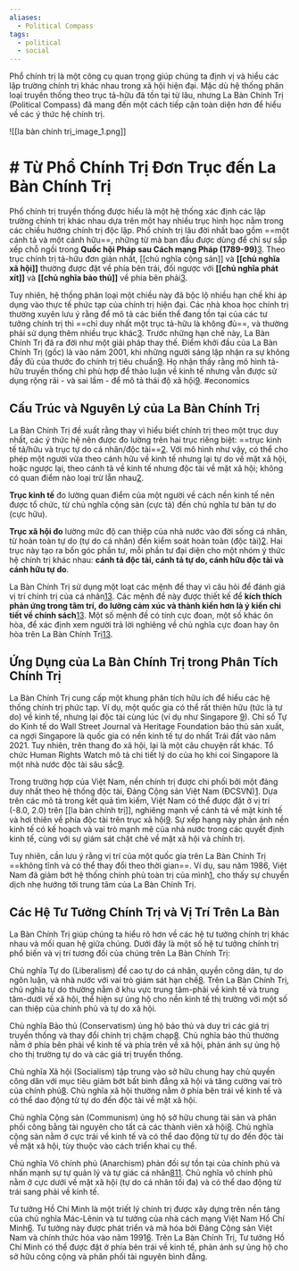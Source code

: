 ```yaml
---
aliases:
  - Political Compass
tags:
  - political
  - social
---
```

Phổ chính trị là một công cụ quan trọng giúp chúng ta định vị và hiểu các lập trường chính trị khác nhau trong xã hội hiện đại. Mặc dù hệ thống phân loại truyền thống theo trục tả-hữu đã tồn tại từ lâu, nhưng La Bàn Chính Trị (Political Compass) đã mang đến một cách tiếp cận toàn diện hơn để hiểu về các ý thức hệ chính trị.

![[la bàn chính trị_image_1.png]]

# # Từ Phổ Chính Trị Đơn Trục đến La Bàn Chính Trị

Phổ chính trị truyền thống được hiểu là một hệ thống xác định các lập trường chính trị khác nhau dựa trên một hay nhiều trục hình học nằm trong các chiều hướng chính trị độc lập. Phổ chính trị lâu đời nhất bao gồm ==một cánh tả và một cánh hữu==, những từ mà ban đầu được dùng để chỉ sự sắp xếp chỗ ngồi trong **Quốc hội Pháp sau Cách mạng Pháp (1789-99)**[3](https://vi.wikipedia.org/wiki/Ph%E1%BB%95_ch%C3%ADnh_tr%E1%BB%8B). Theo trục chính trị tả-hữu đơn giản nhất, [[chủ nghĩa cộng sản]] và **[[chủ nghĩa xã hội]]** thường được đặt về phía bên trái, đối ngược với **[[chủ nghĩa phát xít]]** và **[[chủ nghĩa bảo thủ]]** về phía bên phải[3](https://vi.wikipedia.org/wiki/Ph%E1%BB%95_ch%C3%ADnh_tr%E1%BB%8B). 

Tuy nhiên, hệ thống phân loại một chiều này đã bộc lộ nhiều hạn chế khi áp dụng vào thực tế phức tạp của chính trị hiện đại. Các nhà khoa học chính trị thường xuyên lưu ý rằng để mô tả các biến thể đang tồn tại của các tư tưởng chính trị thì ==chỉ duy nhất một trục tả-hữu là không đủ==, và thường phải sử dụng thêm nhiều trục khác[3](https://vi.wikipedia.org/wiki/Ph%E1%BB%95_ch%C3%ADnh_tr%E1%BB%8B). Trước những hạn chế này, La Bàn Chính Trị đã ra đời như một giải pháp thay thế. Điểm khởi đầu của La Bàn Chính Trị (gốc) là vào năm 2001, khi những người sáng lập nhận ra sự không đầy đủ của thước đo chính trị tiêu chuẩn[9](https://www.politicalcompass.org/analysis2?Bush=6.0%2C4.0&Castro=-5.0%2C3.0&China=-2.0%2C5.0&Chomsky=-8.0%2C-10.0&Friedman=5.0%2C-3.0&Hitler=3.0%2C9.0&Jefferson=2.0%2C-4.0&Johnson=10.0%2C-2.0&Lenin=-10.0%2C3.0&Luxemburg=-10.0%2C-2.0&Mandela=-6.0%2C-5.0&Mao=-10.0%2C5.0&Marxism=-10.0%2C-6.0&Mugabe=-5.0%2C6.0&Obama=3.0%2C2.0&Pakistan=-3.0%2C2.0&Paul=9.0%2C-4.0&Pinochet=10.0%2C10.0&Proudhon=0.0%2C-10.0&Reagan=8.0%2C7.0&Rothbard=9.0%2C-9.0&Rucker=-4.0%2C-10.0&Russia=1.0%2C4.0&Sanders=-5.0%2C0.0&Saudi=3.0%2C7.0&Stalin=-8.0%2C9.0&Stein=-3.0%2C-2.0&Trotsky=-10.0%2C0.0&Trump=6.0%2C6.0&Vietnam=-8.0%2C2.0&ec=1&name=Washington&soc=-2). Họ nhận thấy rằng mô hình tả-hữu truyền thống chỉ phù hợp để thảo luận về kinh tế nhưng vẫn được sử dụng rộng rãi - và sai lầm - để mô tả thái độ xã hội[9](https://www.politicalcompass.org/analysis2?Bush=6.0%2C4.0&Castro=-5.0%2C3.0&China=-2.0%2C5.0&Chomsky=-8.0%2C-10.0&Friedman=5.0%2C-3.0&Hitler=3.0%2C9.0&Jefferson=2.0%2C-4.0&Johnson=10.0%2C-2.0&Lenin=-10.0%2C3.0&Luxemburg=-10.0%2C-2.0&Mandela=-6.0%2C-5.0&Mao=-10.0%2C5.0&Marxism=-10.0%2C-6.0&Mugabe=-5.0%2C6.0&Obama=3.0%2C2.0&Pakistan=-3.0%2C2.0&Paul=9.0%2C-4.0&Pinochet=10.0%2C10.0&Proudhon=0.0%2C-10.0&Reagan=8.0%2C7.0&Rothbard=9.0%2C-9.0&Rucker=-4.0%2C-10.0&Russia=1.0%2C4.0&Sanders=-5.0%2C0.0&Saudi=3.0%2C7.0&Stalin=-8.0%2C9.0&Stein=-3.0%2C-2.0&Trotsky=-10.0%2C0.0&Trump=6.0%2C6.0&Vietnam=-8.0%2C2.0&ec=1&name=Washington&soc=-2). #economics 

## Cấu Trúc và Nguyên Lý của La Bàn Chính Trị

La Bàn Chính Trị đề xuất rằng thay vì hiểu biết chính trị theo một trục duy nhất, các ý thức hệ nên được đo lường trên hai trục riêng biệt: ==trục kinh tế tả/hữu và trục tự do cá nhân/độc tài==[2](https://thedecisionlab.com/reference-guide/political-science/political-compass). Với mô hình như vậy, có thể cho phép một người vừa theo cánh hữu về kinh tế nhưng lại tự do về mặt xã hội, hoặc ngược lại, theo cánh tả về kinh tế nhưng độc tài về mặt xã hội; không có quan điểm nào loại trừ lẫn nhau[2](https://thedecisionlab.com/reference-guide/political-science/political-compass).

**Trục kinh tế** đo lường quan điểm của một người về cách nền kinh tế nên được tổ chức, từ chủ nghĩa cộng sản (cực tả) đến chủ nghĩa tư bản tự do (cực hữu). 

**Trục xã hội đo** lường mức độ can thiệp của nhà nước vào đời sống cá nhân, từ hoàn toàn tự do (tự do cá nhân) đến kiểm soát hoàn toàn (độc tài)[2](https://thedecisionlab.com/reference-guide/political-science/political-compass). Hai trục này tạo ra bốn góc phần tư, mỗi phần tư đại diện cho một nhóm ý thức hệ chính trị khác nhau: **cánh tả độc tài, cánh tả tự do, cánh hữu độc tài và cánh hữu tự do**.

La Bàn Chính Trị sử dụng một loạt các mệnh đề thay vì câu hỏi để đánh giá vị trí chính trị của cá nhân[13](https://www.politicalcompass.org/test). Các mệnh đề này được thiết kế để **kích thích phản ứng trong tâm trí, đo lường cảm xúc và thành kiến hơn là ý kiến chi tiết về chính sách**[13](https://www.politicalcompass.org/test). Một số mệnh đề có tính cực đoan, một số khác ôn hòa, để xác định xem người trả lời nghiêng về chủ nghĩa cực đoan hay ôn hòa trên La Bàn Chính Trị[13](https://www.politicalcompass.org/test).

## Ứng Dụng của La Bàn Chính Trị trong Phân Tích Chính Trị

La Bàn Chính Trị cung cấp một khung phân tích hữu ích để hiểu các hệ thống chính trị phức tạp. Ví dụ, một quốc gia có thể rất thiên hữu (tức là tự do) về kinh tế, nhưng lại độc tài cùng lúc (ví dụ như Singapore [9](https://www.politicalcompass.org/analysis2?Bush=6.0%2C4.0&Castro=-5.0%2C3.0&China=-2.0%2C5.0&Chomsky=-8.0%2C-10.0&Friedman=5.0%2C-3.0&Hitler=3.0%2C9.0&Jefferson=2.0%2C-4.0&Johnson=10.0%2C-2.0&Lenin=-10.0%2C3.0&Luxemburg=-10.0%2C-2.0&Mandela=-6.0%2C-5.0&Mao=-10.0%2C5.0&Marxism=-10.0%2C-6.0&Mugabe=-5.0%2C6.0&Obama=3.0%2C2.0&Pakistan=-3.0%2C2.0&Paul=9.0%2C-4.0&Pinochet=10.0%2C10.0&Proudhon=0.0%2C-10.0&Reagan=8.0%2C7.0&Rothbard=9.0%2C-9.0&Rucker=-4.0%2C-10.0&Russia=1.0%2C4.0&Sanders=-5.0%2C0.0&Saudi=3.0%2C7.0&Stalin=-8.0%2C9.0&Stein=-3.0%2C-2.0&Trotsky=-10.0%2C0.0&Trump=6.0%2C6.0&Vietnam=-8.0%2C2.0&ec=1&name=Washington&soc=-2)). Chỉ số Tự do Kinh tế do Wall Street Journal và Heritage Foundation bảo thủ sản xuất, ca ngợi Singapore là quốc gia có nền kinh tế tự do nhất Trái đất vào năm 2021. Tuy nhiên, trên thang đo xã hội, lại là một câu chuyện rất khác. Tổ chức Human Rights Watch mô tả chi tiết lý do của họ khi coi Singapore là một nhà nước độc tài sâu sắc[9](https://www.politicalcompass.org/analysis2?Bush=6.0%2C4.0&Castro=-5.0%2C3.0&China=-2.0%2C5.0&Chomsky=-8.0%2C-10.0&Friedman=5.0%2C-3.0&Hitler=3.0%2C9.0&Jefferson=2.0%2C-4.0&Johnson=10.0%2C-2.0&Lenin=-10.0%2C3.0&Luxemburg=-10.0%2C-2.0&Mandela=-6.0%2C-5.0&Mao=-10.0%2C5.0&Marxism=-10.0%2C-6.0&Mugabe=-5.0%2C6.0&Obama=3.0%2C2.0&Pakistan=-3.0%2C2.0&Paul=9.0%2C-4.0&Pinochet=10.0%2C10.0&Proudhon=0.0%2C-10.0&Reagan=8.0%2C7.0&Rothbard=9.0%2C-9.0&Rucker=-4.0%2C-10.0&Russia=1.0%2C4.0&Sanders=-5.0%2C0.0&Saudi=3.0%2C7.0&Stalin=-8.0%2C9.0&Stein=-3.0%2C-2.0&Trotsky=-10.0%2C0.0&Trump=6.0%2C6.0&Vietnam=-8.0%2C2.0&ec=1&name=Washington&soc=-2).

Trong trường hợp của Việt Nam, nền chính trị được chi phối bởi một đảng duy nhất theo hệ thống độc tài, Đảng Cộng sản Việt Nam (ĐCSVN)[1](https://en.wikipedia.org/wiki/Politics_of_Vietnam). Dựa trên các mô tả trong kết quả tìm kiếm, Việt Nam có thể được đặt ở vị trí (-8.0, 2.0) trên [[la bàn chính trị]], nghiêng mạnh về cánh tả về mặt kinh tế và hơi thiên về phía độc tài trên trục xã hội[9](https://www.politicalcompass.org/analysis2?Bush=6.0%2C4.0&Castro=-5.0%2C3.0&China=-2.0%2C5.0&Chomsky=-8.0%2C-10.0&Friedman=5.0%2C-3.0&Hitler=3.0%2C9.0&Jefferson=2.0%2C-4.0&Johnson=10.0%2C-2.0&Lenin=-10.0%2C3.0&Luxemburg=-10.0%2C-2.0&Mandela=-6.0%2C-5.0&Mao=-10.0%2C5.0&Marxism=-10.0%2C-6.0&Mugabe=-5.0%2C6.0&Obama=3.0%2C2.0&Pakistan=-3.0%2C2.0&Paul=9.0%2C-4.0&Pinochet=10.0%2C10.0&Proudhon=0.0%2C-10.0&Reagan=8.0%2C7.0&Rothbard=9.0%2C-9.0&Rucker=-4.0%2C-10.0&Russia=1.0%2C4.0&Sanders=-5.0%2C0.0&Saudi=3.0%2C7.0&Stalin=-8.0%2C9.0&Stein=-3.0%2C-2.0&Trotsky=-10.0%2C0.0&Trump=6.0%2C6.0&Vietnam=-8.0%2C2.0&ec=1&name=Washington&soc=-2). Sự xếp hạng này phản ánh nền kinh tế có kế hoạch và vai trò mạnh mẽ của nhà nước trong các quyết định kinh tế, cùng với sự giám sát chặt chẽ về mặt xã hội và chính trị.

Tuy nhiên, cần lưu ý rằng vị trí của một quốc gia trên La Bàn Chính Trị ==không tĩnh và có thể thay đổi theo thời gian==. Ví dụ, sau năm 1986, Việt Nam đã giảm bớt hệ thống chính phủ toàn trị của mình[1](https://en.wikipedia.org/wiki/Politics_of_Vietnam), cho thấy sự chuyển dịch nhẹ hướng tới trung tâm của La Bàn Chính Trị.

## Các Hệ Tư Tưởng Chính Trị và Vị Trí Trên La Bàn

La Bàn Chính Trị giúp chúng ta hiểu rõ hơn về các hệ tư tưởng chính trị khác nhau và mối quan hệ giữa chúng. Dưới đây là một số hệ tư tưởng chính trị phổ biến và vị trí tương đối của chúng trên La Bàn Chính Trị:

Chủ nghĩa Tự do (Liberalism) đề cao tự do cá nhân, quyền công dân, tự do ngôn luận, và nhà nước với vai trò giám sát hạn chế[8](https://ieltsonlinetests.com/vi/ielts-vocabulary/tu-tuong-chinh-tri-political-ideologies). Trên La Bàn Chính Trị, chủ nghĩa tự do thường nằm ở khu vực trung tâm-phải về kinh tế và trung tâm-dưới về xã hội, thể hiện sự ủng hộ cho nền kinh tế thị trường với một số can thiệp của chính phủ và tự do xã hội.

Chủ nghĩa Bảo thủ (Conservatism) ủng hộ bảo thủ và duy trì các giá trị truyền thống và thay đổi chính trị chậm chạp[8](https://ieltsonlinetests.com/vi/ielts-vocabulary/tu-tuong-chinh-tri-political-ideologies). Chủ nghĩa bảo thủ thường nằm ở phía bên phải về kinh tế và phía trên về xã hội, phản ánh sự ủng hộ cho thị trường tự do và các giá trị truyền thống.

Chủ nghĩa Xã hội (Socialism) tập trung vào sở hữu chung hay chủ quyền công dân với mục tiêu giảm bớt bất bình đẳng xã hội và tăng cường vai trò của chính phủ[8](https://ieltsonlinetests.com/vi/ielts-vocabulary/tu-tuong-chinh-tri-political-ideologies). Chủ nghĩa xã hội thường nằm ở phía bên trái về kinh tế và có thể dao động từ tự do đến độc tài về mặt xã hội.

Chủ nghĩa Cộng sản (Communism) ủng hộ sở hữu chung tài sản và phân phối công bằng tài nguyên cho tất cả các thành viên xã hội[8](https://ieltsonlinetests.com/vi/ielts-vocabulary/tu-tuong-chinh-tri-political-ideologies). Chủ nghĩa cộng sản nằm ở cực trái về kinh tế và có thể dao động từ tự do đến độc tài về mặt xã hội, tùy thuộc vào cách triển khai cụ thể.

Chủ nghĩa Vô chính phủ (Anarchism) phản đối sự tồn tại của chính phủ và nhấn mạnh sự tự quản lý và tự giác cá nhân[8](https://ieltsonlinetests.com/vi/ielts-vocabulary/tu-tuong-chinh-tri-political-ideologies)[11](https://vi.wikipedia.org/wiki/Ch%E1%BB%A7_ngh%C4%A9a_v%C3%B4_tr%E1%BB%8B). Chủ nghĩa vô chính phủ nằm ở cực dưới về mặt xã hội (tự do cá nhân tối đa) và có thể dao động từ trái sang phải về kinh tế.

Tư tưởng Hồ Chí Minh là một triết lý chính trị được xây dựng trên nền tảng của chủ nghĩa Mác-Lênin và tư tưởng của nhà cách mạng Việt Nam Hồ Chí Minh[6](https://en.wikipedia.org/wiki/Ho_Chi_Minh_Thought). Tư tưởng này được phát triển và mã hóa bởi Đảng Cộng sản Việt Nam và chính thức hóa vào năm 1991[6](https://en.wikipedia.org/wiki/Ho_Chi_Minh_Thought). Trên La Bàn Chính Trị, Tư tưởng Hồ Chí Minh có thể được đặt ở phía bên trái về kinh tế, phản ánh sự ủng hộ cho sở hữu công cộng và phân phối tài nguyên bình đẳng.